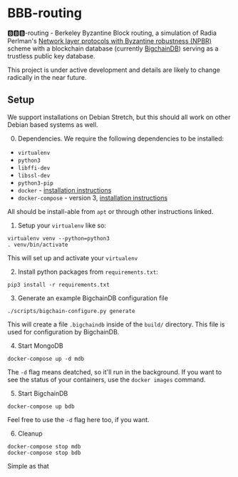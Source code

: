 # BBB-routing
🅱🅱🅱-routing - Berkeley Byzantine Block routing, a simulation of Radia Perlman's [Network layer protocols with Byzantine robustness (NPBR)](https://dspace.mit.edu/handle/1721.1/14403) scheme with a blockchain database (currently [BigchainDB](https://github.com/bigchaindb/bigchaindb)) serving as a trustless public key database.

This project is under active development and details are likely to change radically in the near future.

## Setup
We support installations on Debian Stretch, but this should all work on other Debian based systems as well.

0. Dependencies. We require the following dependencies to be installed:
  - `virtualenv`
  - `python3`
  - `libffi-dev`
  - `libssl-dev`
  - `python3-pip`
  - `docker` - [installation instructions](https://docs.docker.com/install/linux/docker-ce/debian/)
  - `docker-compose` - version 3, [installation instructions](https://docs.docker.com/compose/install/#install-compose)

All should be install-able from `apt` or through other instructions linked.

1. Setup your `virtualenv` like so:

```
virtualenv venv --python=python3
. venv/bin/activate
```

This will set up and activate your `virtualenv`

2. Install python packages from `requirements.txt`:

```
pip3 install -r requirements.txt
```

3. Generate an example BigchainDB configuration file

```
./scripts/bigchain-configure.py generate
```

This will create a file `.bigchaindb` inside of the `build/` directory. This
file is used for configuration by BigchainDB.

4. Start MongoDB

```
docker-compose up -d mdb
```

The `-d` flag means deatched, so it'll run in the background. If you want to
see the status of your containers, use the `docker images` command.

5. Start BigchainDB

```
docker-compose up bdb
```

Feel free to use the `-d` flag here too, if you want.


6. Cleanup

```
docker-compose stop mdb
docker-compose stop bdb
```

Simple as that
